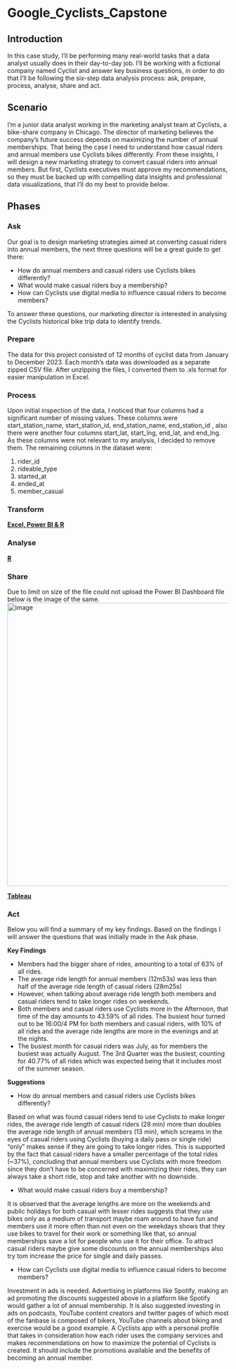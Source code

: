 # **Google_Cyclists_Capstone**

## **Introduction**

In this case study, I’ll be performing many real-world tasks that a data analyst usually does in their day-to-day job. I’ll be working with a fictional company named Cyclist and answer key business questions, in order to do that I’ll be following the six-step data analysis process: ask, prepare, process, analyse, share and act.

## **Scenario**

I’m a junior data analyst working in the marketing analyst team at Cyclists, a bike-share company in Chicago. The director of marketing believes the company’s future success depends on maximizing the number of annual memberships. That being the case I need to understand how casual riders and annual members use Cyclists bikes differently. From these insights, I will design a new marketing strategy to convert casual riders into annual members. But first, Cyclists executives must approve my recommendations, so they must be backed up with compelling data insights and professional data visualizations, that I’ll do my best to provide below.

## **Phases**

### **Ask**

Our goal is to design marketing strategies aimed at converting casual riders into annual members, the next three questions will be a great guide to get there:

- How do annual members and casual riders use Cyclists bikes differently?
-	What would make casual riders buy a membership?
-	How can Cyclists use digital media to influence casual riders to become members?
  
To answer these questions, our marketing director is interested in analysing the Cyclists historical bike trip data to identify trends.

### **Prepare**

The data for this project consisted of 12 months of cyclist data from January to December 2023. Each month’s data was downloaded as a separate zipped CSV file. After unzipping the files, I converted them to .xls format for easier manipulation in Excel.

### **Process**

Upon initial inspection of the data, I noticed that four columns had a significant number of missing values. 
These columns were start_station_name, start_station_id, end_station_name, end_station_id , also there were another four columns start_lat, start_lng, end_lat, and end_lng. As these columns were not relevant to my analysis, I decided to remove them. The remaining columns in the dataset were:

1.	rider_id
2.	rideable_type
3.	started_at
4.	ended_at
5.	member_casual

### **Transform**

[**Excel, Power BI & R**](https://github.com/Gnpavan/Google_Cyclists_Capstone/blob/main/Capstone_Overview.pdf)

### **Analyse**

[**R**](https://github.com/Gnpavan/Google_Cyclists_Capstone/blob/main/Cyclists_Capstone_R_Code.R)

### **Share**

Due to limit on size of the file could not upload the Power BI Dashboard file below is the image of the same.
<img width="645" alt="image" src="https://github.com/Gnpavan/Google_Cyclists_Capstone/assets/89655397/04c0bb4a-861c-404e-854c-d2ce6c2658f2">

[**Tableau**](https://github.com/Gnpavan/Google_Cyclists_Capstone/blob/main/Cyclists_Capstone_Tableau_Dashboard.twb)

### **Act**

Below you will find a summary of my key findings. Based on the findings I will answer the questions that was initially made in the Ask phase.

**Key Findings**

-	Members had the bigger share of rides, amounting to a total of 63% of all rides.
-	The average ride length for annual members (12m53s) was less than half of the average ride length of casual riders (28m25s)
-	However, when talking about average ride length both members and casual riders tend to take longer rides on weekends.
-	Both members and casual riders use Cyclists more in the Afternoon, that time of the day amounts to 43.59% of all rides. The busiest hour turned out to be 16:00/4 PM for both members and casual riders, with 10% of all rides and the average ride lengths are more in the evenings and at the nights.
-	The busiest month for casual riders was July, as for members the busiest was actually August. The 3rd Quarter was the busiest, counting for 40.77% of all rides which was expected being that it includes most of the summer season.

**Suggestions**

- How do annual members and casual riders use Cyclists bikes differently?
  
Based on what was found casual riders tend to use Cyclists to make longer rides, the average ride length of casual riders (28 min) more than doubles the average ride length of annual members (13 min), which screams in the eyes of casual riders using Cyclists (buying a daily pass or single ride) “only” makes sense if they are going to take longer rides. This is supported by the fact that casual riders have a smaller percentage of the total rides (~37%), concluding that annual members use Cyclists with more freedom since they don’t have to be concerned with maximizing their rides, they can always take a short ride, stop and take another with no downside.

-	What would make casual riders buy a membership? 

It is observed that the average lengths are more on the weekends and public holidays for both casual with lesser rides suggests that they use bikes only as a medium of transport maybe roam around to have fun and members use it more often than not even on the weekdays shows that they use bikes to travel for their work or something like that, so annual memberships save a lot for people who use it for their office. To attract casual riders maybe give some discounts on the annual memberships also try tom increase the price for single and daily passes.

-	How can Cyclists use digital media to influence casual riders to become members? 

Investment in ads is needed. Advertising in platforms like Spotify, making an ad promoting the discounts suggested above in a platform like Spotify would gather a lot of annual membership. It is also suggested investing in ads on podcasts, YouTube content creators and twitter pages of which most of the fanbase is composed of bikers, YouTube channels about biking and exercise would be a good example. A Cyclists app with a personal profile that takes in consideration how each rider uses the company services and makes recommendations on how to maximize the potential of Cyclists is created. It should include the promotions available and the benefits of becoming an annual member.



